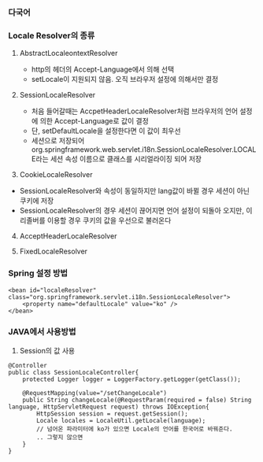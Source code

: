 ### 다국어

### Locale Resolver의 종류
1. AbstractLocaleontextResolver
    - http의 헤더의 Accept-Language에서 의해 선택
    - setLocale이 지원되지 않음. 오직 브라우저 설정에 의해서만 결정

2. SessionLocaleResolver
    - 처음 들어갈때는 AccpetHeaderLocaleResolver처럼 브라우저의 언어 설정에 의한 Accept-Language로 값이 결정
    - 단, setDefaultLocale을 설정한다면 이 값이 최우선
    - 세션으로 저장되어 org.springframework.web.servlet.i18n.SessionLocaleResolver.LOCALE라는 세션 속성 이름으로 클래스를 시리얼라이징 되어 저장

3. CookieLocaleResolver

- SessionLocaleResolver와 속성이 동일하지만 lang값이 바뀔 경우 세션이 아닌 쿠키에 저장
- SessionLocaleResolver의 경우 세션이 끊어지면 언어 설정이 되돌아 오지만, 이 리졸버를 이용할 경우 쿠키의 값을 우선으로 불러온다

4. AcceptHeaderLocaleResolver

5. FixedLocaleResolver

### Spring 설정 방법
~~~
<bean id="localeResolver" class="org.springframework.servlet.i18n.SessionLocaleResolver">
	<property name="defaultLocale" value="ko" />
</bean>
~~~

### JAVA에서 사용방법
1. Session의 값 사용
~~~
@Controller
public class SessionLocaleController{
	protected Logger logger = LoggerFactory.getLogger(getClass());

	@RequestMapping(value="/setChangeLocale")
	public String changeLocale(@RequestParam(required = false) String language, HttpServletRequest request) throws IOException{
		HttpSession session = request.getSession();
		Locale locales = LocaleUtil.getLocale(language);
		// 넘어온 파라미터에 ko가 있으면 Locale의 언어를 한국어로 바꿔준다.
		.. 그렇지 않으면
	}
}
~~~